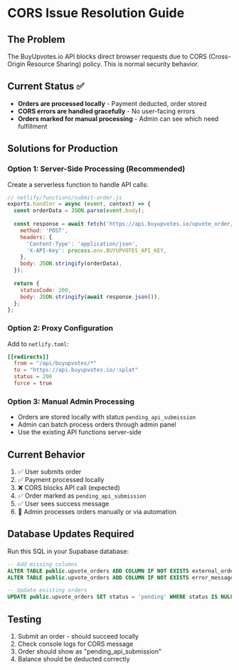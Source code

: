 # CORS Issue Resolution Guide

## The Problem
The BuyUpvotes.io API blocks direct browser requests due to CORS (Cross-Origin Resource Sharing) policy. This is normal security behavior.

## Current Status ✅
- **Orders are processed locally** - Payment deducted, order stored
- **CORS errors are handled gracefully** - No user-facing errors
- **Orders marked for manual processing** - Admin can see which need fulfillment

## Solutions for Production

### Option 1: Server-Side Processing (Recommended)
Create a serverless function to handle API calls:

```javascript
// netlify/functions/submit-order.js
exports.handler = async (event, context) => {
  const orderData = JSON.parse(event.body);
  
  const response = await fetch('https://api.buyupvotes.io/upvote_order/submit/', {
    method: 'POST',
    headers: {
      'Content-Type': 'application/json',
      'X-API-Key': process.env.BUYUPVOTES_API_KEY,
    },
    body: JSON.stringify(orderData),
  });
  
  return {
    statusCode: 200,
    body: JSON.stringify(await response.json()),
  };
};
```

### Option 2: Proxy Configuration
Add to `netlify.toml`:

```toml
[[redirects]]
  from = "/api/buyupvotes/*"
  to = "https://api.buyupvotes.io/:splat"
  status = 200
  force = true
```

### Option 3: Manual Admin Processing
- Orders are stored locally with status `pending_api_submission`
- Admin can batch process orders through admin panel
- Use the existing API functions server-side

## Current Behavior
1. ✅ User submits order
2. ✅ Payment processed locally  
3. ❌ CORS blocks API call (expected)
4. ✅ Order marked as `pending_api_submission`
5. ✅ User sees success message
6. 👤 Admin processes orders manually or via automation

## Database Updates Required
Run this SQL in your Supabase database:

```sql
-- Add missing columns
ALTER TABLE public.upvote_orders ADD COLUMN IF NOT EXISTS external_order_id text;
ALTER TABLE public.upvote_orders ADD COLUMN IF NOT EXISTS error_message text;

-- Update existing orders
UPDATE public.upvote_orders SET status = 'pending' WHERE status IS NULL;
```

## Testing
1. Submit an order - should succeed locally
2. Check console logs for CORS message
3. Order should show as "pending_api_submission"
4. Balance should be deducted correctly 